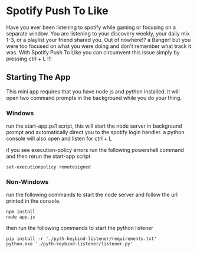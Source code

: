 # Spotify Push To Like
Have you ever been listening to spotify while gaming or focusing on a separate window. You are listening to your discovery weekly, your daily mix 1-3, or a playlist your friend shared you. Out of nowhere!? a Banger! but you were too focused on what you were doing and don't remember what track it was. With Spotify Push To Like you can circumvent this issue simply by pressing ctrl + L !!!

## Starting The App

This mini app requires that you have node js and python installed. it will open two command prompts in the background while you do your thing.

### Windows 
run the start-app.ps1 script, this will start the node server in background prompt and automatically direct you to the spotify login handler. a python console will also open and listen for ctrl + L

if you see execution-policy errors run the following powershell command and then rerun the start-app script

```
set-executionpolicy remotesigned
```

### Non-Windows
run the following commands to start the node server and follow the url printed in the console.
```
npm install
node app.js
```
then run the following commands to start the python listener
```
pip install -r './pyth-keybind-listener/requirements.txt'
python.exe './pyth-keybind-listener/listener.py'
```
